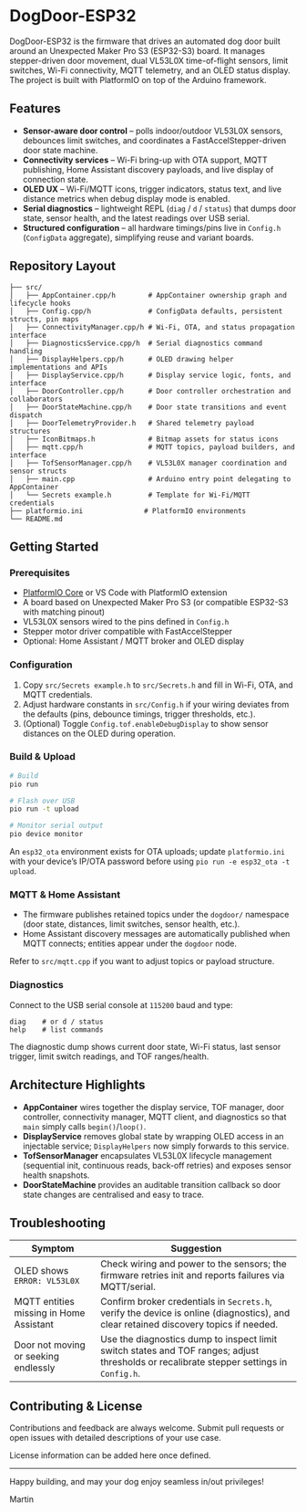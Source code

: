 # DogDoor-ESP32

DogDoor-ESP32 is the firmware that drives an automated dog door built around an
Unexpected Maker Pro S3 (ESP32-S3) board. It manages stepper-driven door
movement, dual VL53L0X time-of-flight sensors, limit switches, Wi-Fi
connectivity, MQTT telemetry, and an OLED status display. The project is built
with PlatformIO on top of the Arduino framework.

## Features

- **Sensor-aware door control** – polls indoor/outdoor VL53L0X sensors,
  debounces limit switches, and coordinates a FastAccelStepper-driven door state
  machine.
- **Connectivity services** – Wi-Fi bring-up with OTA support, MQTT publishing,
  Home Assistant discovery payloads, and live display of connection state.
- **OLED UX** – Wi-Fi/MQTT icons, trigger indicators, status text, and live
  distance metrics when debug display mode is enabled.
- **Serial diagnostics** – lightweight REPL (`diag` / `d` / `status`) that dumps
  door state, sensor health, and the latest readings over USB serial.
- **Structured configuration** – all hardware timings/pins live in `Config.h`
  (`ConfigData` aggregate), simplifying reuse and variant boards.

## Repository Layout

```
├── src/
│   ├── AppContainer.cpp/h        # AppContainer ownership graph and lifecycle hooks
│   ├── Config.cpp/h              # ConfigData defaults, persistent structs, pin maps
│   ├── ConnectivityManager.cpp/h # Wi-Fi, OTA, and status propagation interface
│   ├── DiagnosticsService.cpp/h  # Serial diagnostics command handling
│   ├── DisplayHelpers.cpp/h      # OLED drawing helper implementations and APIs
│   ├── DisplayService.cpp/h      # Display service logic, fonts, and interface
│   ├── DoorController.cpp/h      # Door controller orchestration and collaborators
│   ├── DoorStateMachine.cpp/h    # Door state transitions and event dispatch
│   ├── DoorTelemetryProvider.h   # Shared telemetry payload structures
│   ├── IconBitmaps.h             # Bitmap assets for status icons
│   ├── mqtt.cpp/h                # MQTT topics, payload builders, and interface
│   ├── TofSensorManager.cpp/h    # VL53L0X manager coordination and sensor structs
│   ├── main.cpp                  # Arduino entry point delegating to AppContainer
│   └── Secrets example.h         # Template for Wi-Fi/MQTT credentials
├── platformio.ini               # PlatformIO environments
└── README.md
```

## Getting Started

### Prerequisites

- [PlatformIO Core](https://platformio.org/install) or VS Code with PlatformIO
  extension
- A board based on Unexpected Maker Pro S3 (or compatible ESP32-S3 with matching
  pinout)
- VL53L0X sensors wired to the pins defined in `Config.h`
- Stepper motor driver compatible with FastAccelStepper
- Optional: Home Assistant / MQTT broker and OLED display

### Configuration

1. Copy `src/Secrets example.h` to `src/Secrets.h` and fill in Wi-Fi, OTA, and
   MQTT credentials.
2. Adjust hardware constants in `src/Config.h` if your wiring deviates from the
   defaults (pins, debounce timings, trigger thresholds, etc.).
3. (Optional) Toggle `Config.tof.enableDebugDisplay` to show sensor distances on
   the OLED during operation.

### Build & Upload

```bash
# Build
pio run

# Flash over USB
pio run -t upload

# Monitor serial output
pio device monitor
```

An `esp32_ota` environment exists for OTA uploads; update `platformio.ini` with
your device’s IP/OTA password before using `pio run -e esp32_ota -t upload`.

### MQTT & Home Assistant

- The firmware publishes retained topics under the `dogdoor/` namespace (door
  state, distances, limit switches, sensor health, etc.).
- Home Assistant discovery messages are automatically published when MQTT
  connects; entities appear under the `dogdoor` node.

Refer to `src/mqtt.cpp` if you want to adjust topics or payload structure.

### Diagnostics

Connect to the USB serial console at `115200` baud and type:

```
diag    # or d / status
help    # list commands
```

The diagnostic dump shows current door state, Wi-Fi status, last sensor trigger,
limit switch readings, and TOF ranges/health.

## Architecture Highlights

- **AppContainer** wires together the display service, TOF manager, door
  controller, connectivity manager, MQTT client, and diagnostics so that `main`
  simply calls `begin()`/`loop()`.
- **DisplayService** removes global state by wrapping OLED access in an
  injectable service; `DisplayHelpers` now simply forwards to this service.
- **TofSensorManager** encapsulates VL53L0X lifecycle management (sequential
  init, continuous reads, back-off retries) and exposes sensor health snapshots.
- **DoorStateMachine** provides an auditable transition callback so door state
  changes are centralised and easy to trace.

## Troubleshooting

| Symptom | Suggestion |
| ------- | ---------- |
| OLED shows `ERROR: VL53L0X` | Check wiring and power to the sensors; the firmware retries init and reports failures via MQTT/serial. |
| MQTT entities missing in Home Assistant | Confirm broker credentials in `Secrets.h`, verify the device is online (diagnostics), and clear retained discovery topics if needed. |
| Door not moving or seeking endlessly | Use the diagnostics dump to inspect limit switch states and TOF ranges; adjust thresholds or recalibrate stepper settings in `Config.h`. |

## Contributing & License

Contributions and feedback are always welcome. Submit pull requests or open issues with detailed descriptions of your
use case.

License information can be added here once defined.

---

Happy building, and may your dog enjoy seamless in/out privileges!

Martin
